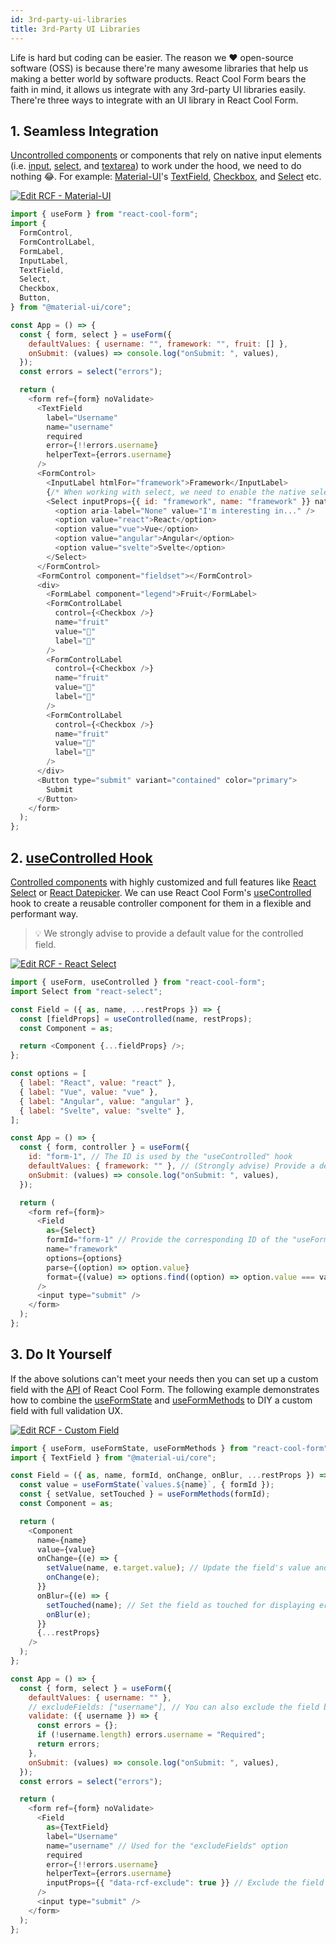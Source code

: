 ```yaml
---
id: 3rd-party-ui-libraries
title: 3rd-Party UI Libraries
---
```


Life is hard but coding can be easier. The reason we ❤️ open-source software (OSS) is because there're many awesome libraries that help us making a better world by software products. React Cool Form bears the faith in mind, it allows us integrate with any 3rd-party UI libraries easily. There're three ways to integrate with an UI library in React Cool Form.

## 1. Seamless Integration

[Uncontrolled components](https://reactjs.org/docs/uncontrolled-components.html) or components that rely on native input elements (i.e. [input](https://developer.mozilla.org/en-US/docs/Web/HTML/Element/input), [select](https://developer.mozilla.org/en-US/docs/Web/HTML/Element/select), and [textarea](https://developer.mozilla.org/en-US/docs/Web/HTML/Element/textarea)) to work under the hood, we need to do nothing 😂. For example: [Material-UI](https://material-ui.com)'s [TextField](https://material-ui.com/components/text-fields), [Checkbox](https://material-ui.com/components/checkboxes), and [Select](https://material-ui.com/components/selects) etc.

[![Edit RCF - Material-UI](https://codesandbox.io/static/img/play-codesandbox.svg)](https://codesandbox.io/s/rcf-material-ui-xyi0b?fontsize=14&hidenavigation=1&theme=dark)

```js
import { useForm } from "react-cool-form";
import {
  FormControl,
  FormControlLabel,
  FormLabel,
  InputLabel,
  TextField,
  Select,
  Checkbox,
  Button,
} from "@material-ui/core";

const App = () => {
  const { form, select } = useForm({
    defaultValues: { username: "", framework: "", fruit: [] },
    onSubmit: (values) => console.log("onSubmit: ", values),
  });
  const errors = select("errors");

  return (
    <form ref={form} noValidate>
      <TextField
        label="Username"
        name="username"
        required
        error={!!errors.username}
        helperText={errors.username}
      />
      <FormControl>
        <InputLabel htmlFor="framework">Framework</InputLabel>
        {/* When working with select, we need to enable the native select element or you can use the "NativeSelect" instead */}
        <Select inputProps={{ id: "framework", name: "framework" }} native>
          <option aria-label="None" value="I'm interesting in..." />
          <option value="react">React</option>
          <option value="vue">Vue</option>
          <option value="angular">Angular</option>
          <option value="svelte">Svelte</option>
        </Select>
      </FormControl>
      <FormControl component="fieldset"></FormControl>
      <div>
        <FormLabel component="legend">Fruit</FormLabel>
        <FormControlLabel
          control={<Checkbox />}
          name="fruit"
          value="🍎"
          label="🍎"
        />
        <FormControlLabel
          control={<Checkbox />}
          name="fruit"
          value="🍋"
          label="🍋"
        />
        <FormControlLabel
          control={<Checkbox />}
          name="fruit"
          value="🥝"
          label="🥝"
        />
      </div>
      <Button type="submit" variant="contained" color="primary">
        Submit
      </Button>
    </form>
  );
};
```

## 2. [useControlled Hook](../api-reference/use-controlled)

[Controlled components](https://reactjs.org/docs/forms.html#controlled-components) with highly customized and full features like [React Select](https://react-select.com) or [React Datepicker](https://reactdatepicker.com). We can use React Cool Form's [useControlled](../api-reference/use-controlled) hook to create a reusable controller component for them in a flexible and performant way.

> 💡 We strongly advise to provide a default value for the controlled field.

[![Edit RCF - React Select](https://codesandbox.io/static/img/play-codesandbox.svg)](https://codesandbox.io/s/rcf-react-select-djsl1?fontsize=14&hidenavigation=1&theme=dark)

```js
import { useForm, useControlled } from "react-cool-form";
import Select from "react-select";

const Field = ({ as, name, ...restProps }) => {
  const [fieldProps] = useControlled(name, restProps);
  const Component = as;

  return <Component {...fieldProps} />;
};

const options = [
  { label: "React", value: "react" },
  { label: "Vue", value: "vue" },
  { label: "Angular", value: "angular" },
  { label: "Svelte", value: "svelte" },
];

const App = () => {
  const { form, controller } = useForm({
    id: "form-1", // The ID is used by the "useControlled" hook
    defaultValues: { framework: "" }, // (Strongly advise) Provide a default value for the controlled field
    onSubmit: (values) => console.log("onSubmit: ", values),
  });

  return (
    <form ref={form}>
      <Field
        as={Select}
        formId="form-1" // Provide the corresponding ID of the "useForm" hook
        name="framework"
        options={options}
        parse={(option) => option.value}
        format={(value) => options.find((option) => option.value === value)}
      />
      <input type="submit" />
    </form>
  );
};
```

## 3. Do It Yourself

If the above solutions can't meet your needs then you can set up a custom field with the [API](../api-reference/use-form#return-values) of React Cool Form. The following example demonstrates how to combine the [useFormState](../api-reference/use-form-state) and [useFormMethods](../api-reference/use-form-methods) to DIY a custom field with full validation UX.

[![Edit RCF - Custom Field](https://codesandbox.io/static/img/play-codesandbox.svg)](https://codesandbox.io/s/rcf-custom-field-p9lqi?fontsize=14&hidenavigation=1&theme=dark)

```js
import { useForm, useFormState, useFormMethods } from "react-cool-form";
import { TextField } from "@material-ui/core";

const Field = ({ as, name, formId, onChange, onBlur, ...restProps }) => {
  const value = useFormState(`values.${name}`, { formId });
  const { setValue, setTouched } = useFormMethods(formId);
  const Component = as;

  return (
    <Component
      name={name}
      value={value}
      onChange={(e) => {
        setValue(name, e.target.value); // Update the field's value and set it as touched
        onChange(e);
      }}
      onBlur={(e) => {
        setTouched(name); // Set the field as touched for displaying error (if it's not touched)
        onBlur(e);
      }}
      {...restProps}
    />
  );
};

const App = () => {
  const { form, select } = useForm({
    defaultValues: { username: "" },
    // excludeFields: ["username"], // You can also exclude the field by this option
    validate: ({ username }) => {
      const errors = {};
      if (!username.length) errors.username = "Required";
      return errors;
    },
    onSubmit: (values) => console.log("onSubmit: ", values),
  });
  const errors = select("errors");

  return (
    <form ref={form} noValidate>
      <Field
        as={TextField}
        label="Username"
        name="username" // Used for the "excludeFields" option
        required
        error={!!errors.username}
        helperText={errors.username}
        inputProps={{ "data-rcf-exclude": true }} // Exclude the field via the pre-defined data attribute
      />
      <input type="submit" />
    </form>
  );
};
```
